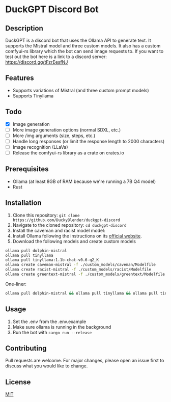 # DuckGPT Discord Bot

## Description

DuckGPT is a discord bot that uses the Ollama API to generate text. It supports the Mistral model and three custom models. It also has a custom comfyui-rs library which the bot can send image requests to.
If you want to test out the bot here is a link to a discord server: <https://discord.gg/tFzrEesfNJ>

## Features

- Supports variations of Mistral (and three custom prompt models)
- Supports Tinyllama

## Todo

- [x] Image generation
- [ ] More image generation options (normal SDXL, etc.)
- [ ] More /img arguments (size, steps, etc.)
- [ ] Handle long responses (or limit the response length to 2000 characters)
- [ ] Image recognition (LLaVa)
- [ ] Release the comfyui-rs library as a crate on crates.io

## Prerequisites

- Ollama (at least 8GB of RAM because we're running a 7B Q4 model)
- Rust

## Installation

1. Clone this repository: `git clone https://github.com/DuckyBlender/duckgpt-discord`
2. Navigate to the cloned repository: `cd duckgpt-discord`
3. Install the caveman and racist model model:
4. Install Ollama following the instructions on its [official website](https://ollama.ai/).
5. Download the following models and create custom models

```bash
ollama pull dolphin-mistral
ollama pull tinyllama
ollama pull tinyllama:1.1b-chat-v0.6-q2_K
ollama create caveman-mistral -f ./custom_models/caveman/Modelfile
ollama create racist-mistral -f ./custom_models/racist/Modelfile
ollama create greentext-mistral -f ./custom_models/greentext/Modelfile
```

One-liner:

```bash
ollama pull dolphin-mistral && ollama pull tinyllama && ollama pull tinyllama:1.1b-chat-v0.6-q2_K && ollama create caveman-mistral -f ./custom_models/caveman/Modelfile && ollama create racist-mistral -f ./custom_models/racist/Modelfile && ollama create greentext-mistral -f ./custom_models/greentext/Modelfile
```

## Usage

1. Set the .env from the .env.example
2. Make sure ollama is running in the background
3. Run the bot with `cargo run --release`

## Contributing

Pull requests are welcome. For major changes, please open an issue first to discuss what you would like to change.

## License

[MIT](https://choosealicense.com/licenses/mit/)
